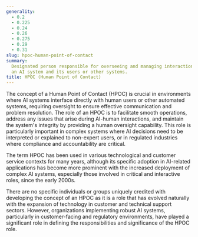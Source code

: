 ```yaml
---
generality:
  - 0.2
  - 0.225
  - 0.24
  - 0.26
  - 0.275
  - 0.29
  - 0.31
slug: hpoc-human-point-of-contact
summary:
  Designated person responsible for overseeing and managing interactions between
  an AI system and its users or other systems.
title: HPOC (Human Point of Contact)
---
```


The concept of a Human Point of Contact (HPOC) is crucial in environments where AI systems interface directly with human users or other automated systems, requiring oversight to ensure effective communication and problem resolution. The role of an HPOC is to facilitate smooth operations, address any issues that arise during AI-human interactions, and maintain the system's integrity by providing a human oversight capability. This role is particularly important in complex systems where AI decisions need to be interpreted or explained to non-expert users, or in regulated industries where compliance and accountability are critical.

The term HPOC has been used in various technological and customer service contexts for many years, although its specific adoption in AI-related applications has become more prominent with the increased deployment of complex AI systems, especially those involved in critical and interactive roles, since the early 2000s.

There are no specific individuals or groups uniquely credited with developing the concept of an HPOC as it is a role that has evolved naturally with the expansion of technology in customer and technical support sectors. However, organizations implementing robust AI systems, particularly in customer-facing and regulatory environments, have played a significant role in defining the responsibilities and significance of the HPOC role.
